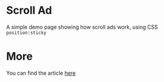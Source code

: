 # Scroll Ad

A simple demo page showing how scroll ads work, using CSS `position:sticky`

# More
You can find the article [here](https://blog.protosyte.com/?p=530)
